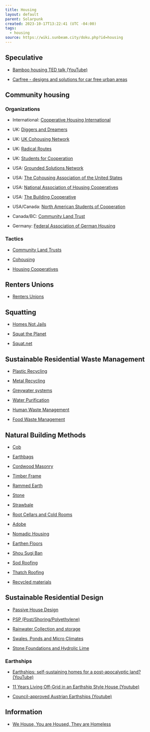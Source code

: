 ```yaml
---
title: Housing
layout: default
parent: Solarpunk
created: 2023-10-17T13:22:41 (UTC -04:00)
tags:
  - housing
source: https://wiki.sunbeam.city/doku.php?id=housing
---
```


## Speculative

-   [Bamboo housing TED talk (YouTube)](https://www.youtube.com/watch?v=kK_UjBmHqQw "https://www.youtube.com/watch?v=kK_UjBmHqQw")
    
-   [Carfree - designs and solutions for car free urban areas](https://carfree.com "https://carfree.com")
    

## Community housing

### Organizations

-   International: [Cooperative Housing International](https://www.housinginternational.coop/ "https://www.housinginternational.coop/")
    
-   UK: [Diggers and Dreamers](https://www.diggersanddreamers.org.uk "https://www.diggersanddreamers.org.uk")
    
-   UK: [UK Cohousing Network](https://cohousing.org.uk/ "https://cohousing.org.uk/")
    
-   UK: [Radical Routes](http://radicalroutes.org.uk/ "http://radicalroutes.org.uk/")
    
-   UK: [Students for Cooperation](http://www.students.coop/ "http://www.students.coop/")
    
-   USA: [Grounded Solutions Network](https://groundedsolutions.org/ "https://groundedsolutions.org/")
    
-   USA: [The Cohousing Association of the United States](https://www.cohousing.org/ "https://www.cohousing.org/")
    
-   USA: [National Association of Housing Cooperatives](https://coophousing.org/ "https://coophousing.org/")
    
-   USA: [The Building Cooperative](https://www.thebuildingcooperative.org/ "https://www.thebuildingcooperative.org/")
    
-   USA/Canada: [North American Students of Cooperation](http://www.nasco.coop/ "http://www.nasco.coop/")
    
-   Canada/BC: [Community Land Trust](https://www.cltrust.ca/ "https://www.cltrust.ca/")
    
-   Germany: [Federal Association of German Housing](http://www.gdw.de/ "http://www.gdw.de/")
    

### Tactics

-   [Community Land Trusts](https://community-wealth.org/strategies/panel/clts/index.html "https://community-wealth.org/strategies/panel/clts/index.html")
    
-   [Cohousing](https://www.cohousing.org/what_is_cohousing "https://www.cohousing.org/what_is_cohousing")
    
-   [Housing Cooperatives](http://www.uwcc.wisc.edu/pdf/HousingCoopsAccessibleLastingHomeOwnership.pdf "http://www.uwcc.wisc.edu/pdf/HousingCoopsAccessibleLastingHomeOwnership.pdf")
    

## Renters Unions

-   [Renters Unions](https://wiki.sunbeam.city/doku.php?id=housing:renters_unions "housing:renters_unions")
    

## Squatting

-   [Homes Not Jails](https://www.sftu.org/hnj/ "https://www.sftu.org/hnj/")
    
-   [Squat the Planet](https://squattheplanet.com/ "https://squattheplanet.com/")
    
-   [Squat.net](https://radar.squat.net/ "https://radar.squat.net/")
    

## Sustainable Residential Waste Management

-   [Plastic Recycling](https://wiki.sunbeam.city/doku.php?id=housing:sustainable_housing:plastic_recycling "housing:sustainable_housing:plastic_recycling")  
    
-   [Metal Recycling](https://wiki.sunbeam.city/doku.php?id=housing:sustainable_housing:metal_recycling "housing:sustainable_housing:metal_recycling")  
    
-   [Greywater systems](https://wiki.sunbeam.city/doku.php?id=housing:sustainable_housing:greywater_systems "housing:sustainable_housing:greywater_systems")  
    
-   [Water Purification](https://wiki.sunbeam.city/doku.php?id=housing:sustainable_housing:water_purification "housing:sustainable_housing:water_purification")  
    
-   [Human Waste Management](https://wiki.sunbeam.city/doku.php?id=housing:sustainable_housing:human_waste_management "housing:sustainable_housing:human_waste_management")  
    
-   [Food Waste Management](https://wiki.sunbeam.city/doku.php?id=housing:sustainable_housing:food_waste_management "housing:sustainable_housing:food_waste_management")  
    

## Natural Building Methods

-   [Cob](https://wiki.sunbeam.city/doku.php?id=housing:natural_building_methods:cob "housing:natural_building_methods:cob")  
    
-   [Earthbags](https://wiki.sunbeam.city/doku.php?id=housing:natural_building_methods:earthbags "housing:natural_building_methods:earthbags")  
    
-   [Cordwood Masonry](https://wiki.sunbeam.city/doku.php?id=housing:natural_building_methods:cordwood_masonry "housing:natural_building_methods:cordwood_masonry")  
    
-   [Timber Frame](https://wiki.sunbeam.city/doku.php?id=housing:natural_building_methods:timber_frame "housing:natural_building_methods:timber_frame")  
    
-   [Rammed Earth](https://wiki.sunbeam.city/doku.php?id=housing:natural_building_methods:rammed_earth "housing:natural_building_methods:rammed_earth")  
    
-   [Stone](https://wiki.sunbeam.city/doku.php?id=housing:natural_building_methods:stone "housing:natural_building_methods:stone")  
    
-   [Strawbale](https://wiki.sunbeam.city/doku.php?id=housing:natural_building_methods:strawbale "housing:natural_building_methods:strawbale")  
    
-   [Root Cellars and Cold Rooms](https://wiki.sunbeam.city/doku.php?id=housing:natural_building_methods:root_cellars_and_cold_rooms "housing:natural_building_methods:root_cellars_and_cold_rooms")  
    
-   [Adobe](https://wiki.sunbeam.city/doku.php?id=housing:natural_building_methods:adobe "housing:natural_building_methods:adobe")  
    
-   [Nomadic Housing](https://wiki.sunbeam.city/doku.php?id=housing:natural_building_methods:nomadic_housing "housing:natural_building_methods:nomadic_housing")  
    
-   [Earthen Floors](https://wiki.sunbeam.city/doku.php?id=housing:natural_building_methods:earthen_floors "housing:natural_building_methods:earthen_floors")  
    
-   [Shou Sugi Ban](https://wiki.sunbeam.city/doku.php?id=housing:natural_building_methods:shou_sugi_ban "housing:natural_building_methods:shou_sugi_ban")  
    
-   [Sod Roofing](https://wiki.sunbeam.city/doku.php?id=housing:natural_building_methods:sod_roofing "housing:natural_building_methods:sod_roofing")  
    
-   [Thatch Roofing](https://wiki.sunbeam.city/doku.php?id=housing:natural_building_methods:thatch_roofing "housing:natural_building_methods:thatch_roofing")  
    
-   [Recycled materials](https://wiki.sunbeam.city/doku.php?id=housing:building:recycled_materials "housing:building:recycled_materials")
    

## Sustainable Residential Design

-   [Passive House Design](https://wiki.sunbeam.city/doku.php?id=housing:sustainable_housing:passive_house_design "housing:sustainable_housing:passive_house_design")  
    
-   [PSP (Post/Shoring/Polyethylene)](https://wiki.sunbeam.city/doku.php?id=housing:sustainable_housing:psp "housing:sustainable_housing:psp")  
    
-   [Rainwater Collection and storage](https://wiki.sunbeam.city/doku.php?id=housing:sustainable_housing:rainwater_collection_and_storage "housing:sustainable_housing:rainwater_collection_and_storage")  
    
-   [Swales, Ponds and Micro Climates](https://wiki.sunbeam.city/doku.php?id=housing:sustainable_housing:swales_ponds_and_micro_climates "housing:sustainable_housing:swales_ponds_and_micro_climates")  
    
-   [Stone Foundations and Hydrolic Lime](https://wiki.sunbeam.city/doku.php?id=housing:sustainable_housing:stone_foundations_and_hydrolic_lime "housing:sustainable_housing:stone_foundations_and_hydrolic_lime")  
    

### Earthships

-   [Earthships: self-sustaining homes for a post-apocalyptic land? (YouTube)](https://www.youtube.com/watch?v=efI77fzBgvg "https://www.youtube.com/watch?v=efI77fzBgvg")
    
-   [11 Years Living Off-Grid in an Earthship Style House (Youtube)](https://www.youtube.com/watch?v=qve0U_t7KL0 "https://www.youtube.com/watch?v=qve0U_t7KL0")
    
-   [Council-approved Austrian Earthships (Youtube)](https://www.youtube.com/watch?v=V1UjbmksKYI "https://www.youtube.com/watch?v=V1UjbmksKYI")
    

## Information

-   [We House, You are Housed, They are Homeless](https://zabalazabooks.files.wordpress.com/2011/08/we_house_you_are_housed_they_are_homeless_ward.pdf "https://zabalazabooks.files.wordpress.com/2011/08/we_house_you_are_housed_they_are_homeless_ward.pdf")
